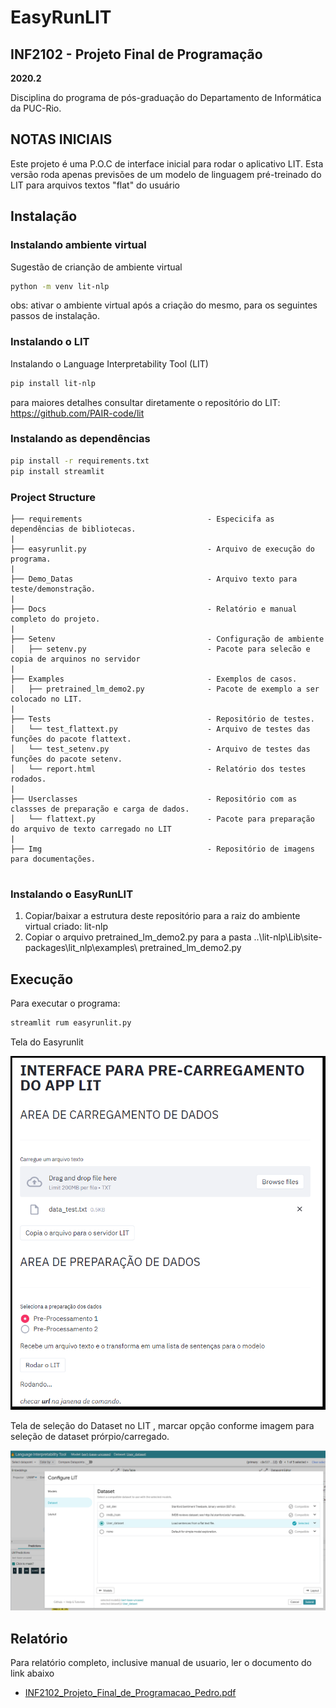 # EasyRunLIT

## INF2102 - Projeto Final de Programação

**2020.2**

Disciplina do programa de pós-graduação do Departamento de Informática da PUC-Rio.

## NOTAS INICIAIS

Este projeto é uma P.O.C de interface inicial para rodar o aplicativo LIT.
Esta versão roda apenas previsões de um modelo de linguagem pré-treinado do LIT para arquivos textos "flat" do usuário


## Instalação

### Instalando ambiente virtual

Sugestão de crianção de ambiente virtual

```bash
python -m venv lit-nlp
```
obs: ativar o ambiente virtual após a criação do mesmo, para os seguintes passos de instalação.

### Instalando o LIT

Instalando o Language Interpretability Tool (LIT)

```bash
pip install lit-nlp
```
para maiores detalhes consultar diretamente o repositório do LIT: https://github.com/PAIR-code/lit

### Instalando as dependências

```bash
pip install -r requirements.txt
pip install streamlit
````

### Project Structure

```
├── requirements                            - Especicifa as dependências de bibliotecas.
|
├── easyrunlit.py                           - Arquivo de execução do programa.
|
├── Demo_Datas                              - Arquivo texto para teste/demonstração.
|
├── Docs                                    - Relatório e manual completo do projeto.
|
├── Setenv                                  - Configuração de ambiente
│   ├── setenv.py                           - Pacote para selecão e copia de arquinos no servidor
|
├── Examples                                - Exemplos de casos.
│   ├── pretrained_lm_demo2.py              - Pacote de exemplo a ser colocado no LIT.
|
├── Tests                                   - Repositório de testes.
│   └── test_flattext.py                    - Arquivo de testes das funções do pacote flattext.
│   └── test_setenv.py                      - Arquivo de testes das funções do pacote setenv.
│   └── report.html                         - Relatório dos testes rodados.
|
├── Userclasses                             - Repositório com as classses de preparação e carga de dados.
│   └── flattext.py                         - Pacote para preparação do arquivo de texto carregado no LIT
|
├── Img                                     - Repositório de imagens para documentações.


```

### Instalando o EasyRunLIT 

1. Copiar/baixar a estrutura deste repositório para a raiz do ambiente virtual criado: lit-nlp
2. Copiar o arquivo pretrained_lm_demo2.py para a pasta ..\lit-nlp\Lib\site-packages\lit_nlp\examples\ pretrained_lm_demo2.py

## Execução

Para executar o programa:

```bash
streamlit rum easyrunlit.py
```
Tela do Easyrunlit

![exemplo_img](Img/img01.PNG)

Tela de seleção do Dataset no LIT , marcar opção conforme imagem para seleção de dataset prórpio/carregado.

![exemplo_img2](Img/img02.PNG)

## Relatório

Para relatório completo, inclusive manual de usuario, ler o documento do link abaixo

* [INF2102_Projeto_Final_de_Programacao_Pedro.pdf](https://github.com/pedrohesch/EasyRunLIT/blob/main/Docs/INF2102_Projeto_Final_de_Programacao_Pedro.pdf)



